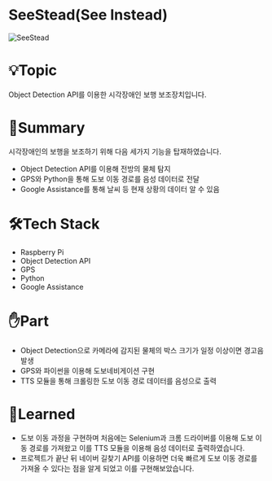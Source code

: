 # SeeStead(See Instead)

![SeeStead](/images/markdown/seestead_thumbnail.png)

# 💡Topic

Object Detection API를 이용한 시각장애인 보행 보조장치입니다.

# 📝Summary

시각장애인의 보행을 보조하기 위해 다음 세가지 기능을 탑재하였습니다.

- Object Detection API를 이용해 전방의 물체 탐지
- GPS와 Python을 통해 도보 이동 경로를 음성 데이터로 전달
- Google Assistance를 통해 날씨 등 현재 상황의 데이터 알 수 있음

# 🛠️Tech Stack

- Raspberry Pi
- Object Detection API
- GPS
- Python
- Google Assistance

# ✋Part

- Object Detection으로 카메라에 감지된 물체의 박스 크기가 일정 이상이면 경고음 발생
- GPS와 파이썬을 이용해 도보네비게이션 구현
- TTS 모듈을 통해 크롤링한 도보 이동 경로 데이터를 음성으로 출력

# 📖Learned

- 도보 이동 과정을 구현하며 처음에는 Selenium과 크롬 드라이버를 이용해 도보 이동 경로를 가져왔고 이를 TTS 모듈을 이용해 음성 데이터로 출력하였습니다.
- 프로젝트가 끝난 뒤 네이버 길찾기 API를 이용하면 더욱 빠르게 도보 이동 경로를 가져올 수 있다는 점을 알게 되었고 이를 구현해보았습니다.

